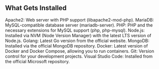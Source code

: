 ## What Gets Installed
Apache2: Web server with PHP support (libapache2-mod-php).
MariaDB: MySQL-compatible database server (mariadb-server).
PHP: PHP and the necessary extensions for MySQL support (php, php-mysql).
Node.js: Installed via NVM (Node Version Manager) with the latest LTS version of Node.js.
Golang: Latest Go version from the official website.
MongoDB: Installed via the official MongoDB repository.
Docker: Latest version of Docker and Docker Compose, allowing you to run containers.
Git: Version control for your development projects.
Visual Studio Code: Installed from the official Microsoft repository.
